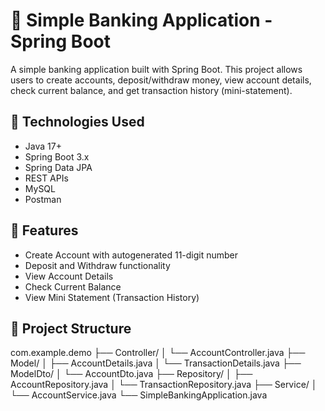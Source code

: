 # 🏦 Simple Banking Application - Spring Boot

A simple banking application built with Spring Boot. This project allows users to create accounts, deposit/withdraw money, view account details, check current balance, and get transaction history (mini-statement).

## 🔧 Technologies Used

- Java 17+
- Spring Boot 3.x
- Spring Data JPA
- REST APIs
- MySQL
- Postman

## 🚀 Features

- Create Account with autogenerated 11-digit number
- Deposit and Withdraw functionality
- View Account Details
- Check Current Balance
- View Mini Statement (Transaction History)

## 📁 Project Structure

com.example.demo
├── Controller/
│ └── AccountController.java
├── Model/
│ ├── AccountDetails.java
│ └── TransactionDetails.java
├── ModelDto/
│ └── AccountDto.java
├── Repository/
│ ├── AccountRepository.java
│ └── TransactionRepository.java
├── Service/
│ └── AccountService.java
└── SimpleBankingApplication.java
